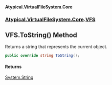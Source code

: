 #### [Atypical.VirtualFileSystem.Core](VirtualFileSystem.md 'VirtualFileSystem')
### [Atypical.VirtualFileSystem.Core](VirtualFileSystem.md#Atypical.VirtualFileSystem.Core 'Atypical.VirtualFileSystem.Core').[VFS](VFS.md 'Atypical.VirtualFileSystem.Core.VFS')

## VFS.ToString() Method

Returns a string that represents the current object.

```csharp
public override string ToString();
```

#### Returns
[System.String](https://docs.microsoft.com/en-us/dotnet/api/System.String 'System.String')